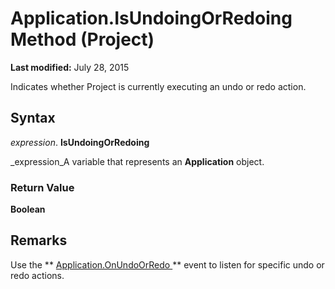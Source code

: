 
# Application.IsUndoingOrRedoing Method (Project)

 **Last modified:** July 28, 2015

Indicates whether Project is currently executing an undo or redo action.

## Syntax

 _expression_. **IsUndoingOrRedoing**

 _expression_A variable that represents an  **Application** object.


### Return Value

 **Boolean**


## Remarks

 Use the ** [Application.OnUndoOrRedo ](7f60e893-81d0-1b2f-c5f5-ec1451633fa7.md)** event to listen for specific undo or redo actions.

